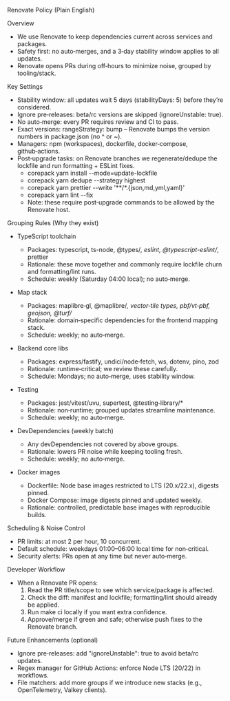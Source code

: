 Renovate Policy (Plain English)

Overview
- We use Renovate to keep dependencies current across services and packages.
- Safety first: no auto‑merges, and a 3‑day stability window applies to all updates.
- Renovate opens PRs during off‑hours to minimize noise, grouped by tooling/stack.

Key Settings
- Stability window: all updates wait 5 days (stabilityDays: 5) before they’re considered.
- Ignore pre‑releases: beta/rc versions are skipped (ignoreUnstable: true).
- No auto‑merge: every PR requires review and CI to pass.
- Exact versions: rangeStrategy: bump – Renovate bumps the version numbers in package.json (no ^ or ~).
- Managers: npm (workspaces), dockerfile, docker‑compose, github‑actions.
- Post‑upgrade tasks: on Renovate branches we regenerate/dedupe the lockfile and run formatting + ESLint fixes.
  - corepack yarn install --mode=update-lockfile
  - corepack yarn dedupe --strategy highest
  - corepack yarn prettier --write '**/*.{json,md,yml,yaml}'
  - corepack yarn lint --fix
  - Note: these require post‑upgrade commands to be allowed by the Renovate host.

Grouping Rules (Why they exist)
- TypeScript toolchain
  - Packages: typescript, ts-node, @types/*, eslint, @typescript-eslint/*, prettier
  - Rationale: these move together and commonly require lockfile churn and formatting/lint runs.
  - Schedule: weekly (Saturday 04:00 local); no auto‑merge.

- Map stack
  - Packages: maplibre‑gl, @maplibre/*, vector‑tile types, pbf/vt‑pbf, geojson, @turf/*
  - Rationale: domain‑specific dependencies for the frontend mapping stack.
  - Schedule: weekly; no auto‑merge.

- Backend core libs
  - Packages: express/fastify, undici/node‑fetch, ws, dotenv, pino, zod
  - Rationale: runtime‑critical; we review these carefully.
  - Schedule: Mondays; no auto‑merge, uses stability window.

- Testing
  - Packages: jest/vitest/uvu, supertest, @testing‑library/*
  - Rationale: non‑runtime; grouped updates streamline maintenance.
  - Schedule: weekly; no auto‑merge.

- DevDependencies (weekly batch)
  - Any devDependencies not covered by above groups.
  - Rationale: lowers PR noise while keeping tooling fresh.
  - Schedule: weekly; no auto‑merge.

- Docker images
  - Dockerfile: Node base images restricted to LTS (20.x/22.x), digests pinned.
  - Docker Compose: image digests pinned and updated weekly.
  - Rationale: controlled, predictable base images with reproducible builds.

Scheduling & Noise Control
- PR limits: at most 2 per hour, 10 concurrent.
- Default schedule: weekdays 01:00–06:00 local time for non‑critical.
- Security alerts: PRs open at any time but never auto‑merge.

Developer Workflow
- When a Renovate PR opens:
  1) Read the PR title/scope to see which service/package is affected.
  2) Check the diff: manifest and lockfile; formatting/lint should already be applied.
  3) Run make ci locally if you want extra confidence.
  4) Approve/merge if green and safe; otherwise push fixes to the Renovate branch.

Future Enhancements (optional)
- Ignore pre‑releases: add "ignoreUnstable": true to avoid beta/rc updates.
- Regex manager for GitHub Actions: enforce Node LTS (20/22) in workflows.
- File matchers: add more groups if we introduce new stacks (e.g., OpenTelemetry, Valkey clients).
